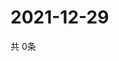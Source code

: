 # 2021-12-29
  共 0条

  <!-- BEGIN -->
  <!-- 最后更新时间Wed Dec 29 2021 21:03:01 GMT+0000 (Coordinated Universal Time) -->
  
  <!-- END -->
  
  